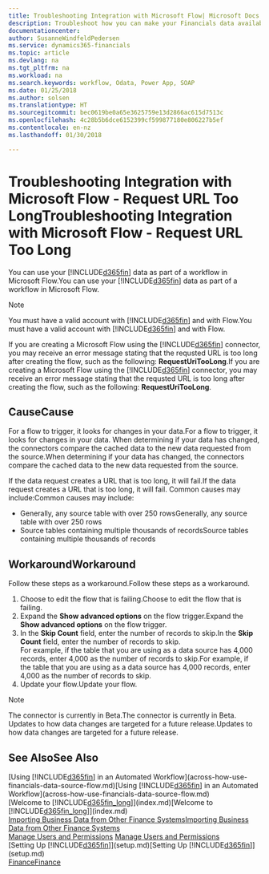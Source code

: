 ```yaml
---
title: Troubleshooting Integration with Microsoft Flow| Microsoft Docs
description: Troubleshoot how you can make your Financials data available as a data source and specify an OData URL of your web services to build an automated workflow.
documentationcenter: 
author: SusanneWindfeldPedersen
ms.service: dynamics365-financials
ms.topic: article
ms.devlang: na
ms.tgt_pltfrm: na
ms.workload: na
ms.search.keywords: workflow, Odata, Power App, SOAP
ms.date: 01/25/2018
ms.author: solsen
ms.translationtype: HT
ms.sourcegitcommit: bec0619be0a65e3625759e13d2866ac615d7513c
ms.openlocfilehash: 4c28b5b6dce6152399cf599877180e806227b5ef
ms.contentlocale: en-nz
ms.lasthandoff: 01/30/2018

---
```

# <a name="troubleshooting-integration-with-microsoft-flow---request-url-too-long"></a><span data-ttu-id="da886-103">Troubleshooting Integration with Microsoft Flow - Request URL Too Long</span><span class="sxs-lookup"><span data-stu-id="da886-103">Troubleshooting Integration with Microsoft Flow - Request URL Too Long</span></span>
<span data-ttu-id="da886-104">You can use your [!INCLUDE[d365fin](includes/d365fin_md.md)] data as part of a workflow in Microsoft Flow.</span><span class="sxs-lookup"><span data-stu-id="da886-104">You can use your [!INCLUDE[d365fin](includes/d365fin_md.md)] data as part of a workflow in Microsoft Flow.</span></span>  

> [!NOTE]  
>   <span data-ttu-id="da886-105">You must have a valid account with [!INCLUDE[d365fin](includes/d365fin_md.md)] and with Flow.</span><span class="sxs-lookup"><span data-stu-id="da886-105">You must have a valid account with [!INCLUDE[d365fin](includes/d365fin_md.md)] and with Flow.</span></span>  

<span data-ttu-id="da886-106">If you are creating a Microsoft Flow using the [!INCLUDE[d365fin](includes/d365fin_md.md)] connector, you may receive an error message stating that the requsted URL is too long after creating the flow, such as the following: **RequestUriTooLong**.</span><span class="sxs-lookup"><span data-stu-id="da886-106">If you are creating a Microsoft Flow using the [!INCLUDE[d365fin](includes/d365fin_md.md)] connector, you may receive an error message stating that the requsted URL is too long after creating the flow, such as the following: **RequestUriTooLong**.</span></span>

## <a name="cause"></a><span data-ttu-id="da886-107">Cause</span><span class="sxs-lookup"><span data-stu-id="da886-107">Cause</span></span>
<span data-ttu-id="da886-108">For a flow to trigger, it looks for changes in your data.</span><span class="sxs-lookup"><span data-stu-id="da886-108">For a flow to trigger, it looks for changes in your data.</span></span> <span data-ttu-id="da886-109">When determining if your data has changed, the connectors compare the cached data to the new data requested from the source.</span><span class="sxs-lookup"><span data-stu-id="da886-109">When determining if your data has changed, the connectors compare the cached data to the new data requested from the source.</span></span>  

<span data-ttu-id="da886-110">If the data request creates a URL that is too long, it will fail.</span><span class="sxs-lookup"><span data-stu-id="da886-110">If the data request creates a URL that is too long, it will fail.</span></span> <span data-ttu-id="da886-111">Common causes may include:</span><span class="sxs-lookup"><span data-stu-id="da886-111">Common causes may include:</span></span>
- <span data-ttu-id="da886-112">Generally, any source table with over 250 rows</span><span class="sxs-lookup"><span data-stu-id="da886-112">Generally, any source table with over 250 rows</span></span>
- <span data-ttu-id="da886-113">Source tables containing multiple thousands of records</span><span class="sxs-lookup"><span data-stu-id="da886-113">Source tables containing multiple thousands of records</span></span>

## <a name="workaround"></a><span data-ttu-id="da886-114">Workaround</span><span class="sxs-lookup"><span data-stu-id="da886-114">Workaround</span></span>
<span data-ttu-id="da886-115">Follow these steps as a workaround.</span><span class="sxs-lookup"><span data-stu-id="da886-115">Follow these steps as a workaround.</span></span>
1. <span data-ttu-id="da886-116">Choose to edit the flow that is failing.</span><span class="sxs-lookup"><span data-stu-id="da886-116">Choose to edit the flow that is failing.</span></span>
2. <span data-ttu-id="da886-117">Expand the **Show advanced options** on the flow trigger.</span><span class="sxs-lookup"><span data-stu-id="da886-117">Expand the **Show advanced options** on the flow trigger.</span></span>
3. <span data-ttu-id="da886-118">In the **Skip Count** field, enter the number of records to skip.</span><span class="sxs-lookup"><span data-stu-id="da886-118">In the **Skip Count** field, enter the number of records to skip.</span></span>  
<span data-ttu-id="da886-119">For example, if the table that you are using as a data source has 4,000 records, enter 4,000 as the number of records to skip.</span><span class="sxs-lookup"><span data-stu-id="da886-119">For example, if the table that you are using as a data source has 4,000 records, enter 4,000 as the number of records to skip.</span></span>
4. <span data-ttu-id="da886-120">Update your flow.</span><span class="sxs-lookup"><span data-stu-id="da886-120">Update your flow.</span></span>

> [!NOTE]  
> <span data-ttu-id="da886-121">The connector is currently in Beta.</span><span class="sxs-lookup"><span data-stu-id="da886-121">The connector is currently in Beta.</span></span> <span data-ttu-id="da886-122">Updates to how data changes are targeted for a future release.</span><span class="sxs-lookup"><span data-stu-id="da886-122">Updates to how data changes are targeted for a future release.</span></span>


## <a name="see-also"></a><span data-ttu-id="da886-123">See Also</span><span class="sxs-lookup"><span data-stu-id="da886-123">See Also</span></span>
<span data-ttu-id="da886-124">[Using [!INCLUDE[d365fin](includes/d365fin_md.md)] in an Automated Workflow](across-how-use-financials-data-source-flow.md)</span><span class="sxs-lookup"><span data-stu-id="da886-124">[Using [!INCLUDE[d365fin](includes/d365fin_md.md)] in an Automated Workflow](across-how-use-financials-data-source-flow.md)</span></span>  
<span data-ttu-id="da886-125">[Welcome to [!INCLUDE[d365fin_long](includes/d365fin_long_md.md)]](index.md)</span><span class="sxs-lookup"><span data-stu-id="da886-125">[Welcome to [!INCLUDE[d365fin_long](includes/d365fin_long_md.md)]](index.md)</span></span>  
[<span data-ttu-id="da886-126">Importing Business Data from Other Finance Systems</span><span class="sxs-lookup"><span data-stu-id="da886-126">Importing Business Data from Other Finance Systems</span></span>](upload-data.md)  
<span data-ttu-id="da886-127">[Manage Users and Permissions](ui-how-users-permissions.md)  </span><span class="sxs-lookup"><span data-stu-id="da886-127">[Manage Users and Permissions](ui-how-users-permissions.md)  </span></span>  
<span data-ttu-id="da886-128">[Setting Up [!INCLUDE[d365fin](includes/d365fin_md.md)]](setup.md)</span><span class="sxs-lookup"><span data-stu-id="da886-128">[Setting Up [!INCLUDE[d365fin](includes/d365fin_md.md)]](setup.md)</span></span>  
[<span data-ttu-id="da886-129">Finance</span><span class="sxs-lookup"><span data-stu-id="da886-129">Finance</span></span>](finance.md)  

